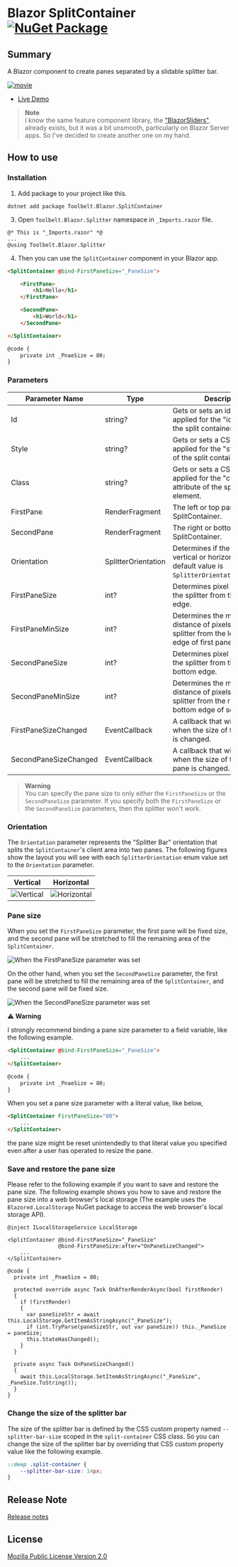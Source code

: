 ﻿# Blazor SplitContainer [![NuGet Package](https://img.shields.io/nuget/v/Toolbelt.Blazor.SplitContainer.svg)](https://www.nuget.org/packages/Toolbelt.Blazor.SplitContainer/)

## Summary

A Blazor component to create panes separated by a slidable splitter bar.

[![movie](https://raw.githubusercontent.com/jsakamoto/Toolbelt.Blazor.SplitContainer/main/.assets/movie-001.gif)](https://jsakamoto.github.io/Toolbelt.Blazor.SplitContainer/)

- [Live Demo](https://jsakamoto.github.io/Toolbelt.Blazor.SplitContainer/)

> **Note**  
> I know the same feature component library, the ["BlazorSliders"](https://github.com/carlfranklin/BlazorSliders), already exists, but it was a bit unsmooth, particularly on Blazor Server apps. So I've decided to create another one on my hand.

## How to use

### Installation

1. Add package to your project like this.

```shell
dotnet add package Toolbelt.Blazor.SplitContainer
```

3. Open `Toolbelt.Blazor.Splitter` namespace in `_Imports.razor` file.

```razor
@* This is "_Imports.razor" *@
...
@using Toolbelt.Blazor.Splitter
```

4. Then you can use the `SplitContainer` component in your Blazor app.

```html
<SplitContainer @bind-FirstPaneSize="_PaneSize">

    <FirstPane>
        <h1>Hello</h1>
    </FirstPane>

    <SecondPane>
        <h1>World</h1>
    </SecondPane>

</SplitContainer>

@code {
    private int _PnaeSize = 80;
}
```

### Parameters

 Parameter Name       |  Type               | Description
----------------------|---------------------|--------------
Id                    | string?             | Gets or sets an id string applied for the "id" attribute of the split container element.
Style                 | string?             | Gets or sets a CSS style string applied for the "style" attribute of the split container element.
Class                 | string?             | Gets or sets a CSS class string applied for the "class" attribute of the split container element.
FirstPane             | RenderFragment      | The left or top pane in the SplitContainer.
SecondPane            | RenderFragment      | The right or bottom pane in the SplitContainer.
Orientation           | SplitterOrientation | Determines if the spliter is vertical or horizontal. The default value is `SplitterOrientation.Vertical`.
FirstPaneSize         | int?                | Determines pixel distance of the splitter from the left or top edge.
FirstPaneMinSize      | int?                | Determines the minimum distance of pixels of the splitter from the left or the top edge of first pane.
SecondPaneSize        | int?                | Determines pixel distance of the splitter from the right or bottom edge.
SecondPaneMinSize     | int?                | Determines the minimum distance of pixels of the splitter from the right or the bottom edge of second pane.
FirstPaneSizeChanged  | EventCallback<int>  | A callback that will be invoked when the size of the first pane is changed.
SecondPaneSizeChanged | EventCallback<int>  | A callback that will be invoked when the size of the second pane is changed.

> **Warning**  
> You can specify the pane size to only either the `FirstPaneSize` or the `SecondPaneSize` parameter. If you specify both the `FirstPaneSize` or the `SecondPaneSize` parameters, then the splitter won't work.

### Orientation

The `Orientation` parameter represents the "Splitter Bar" orientation that splits the `SplitContainer`'s client area into two panes. The following figures show the layout you will see with each `SplitterOrientation` enum value set to the `Orientation` parameter.

Vertical | Horizontal
---------|--------------
![Vertical](https://raw.githubusercontent.com/jsakamoto/Toolbelt.Blazor.SplitContainer/main/.assets/fig.001.png) | ![Horizontal](https://raw.githubusercontent.com/jsakamoto/Toolbelt.Blazor.SplitContainer/main/.assets/fig.002.png)


### Pane size

When you set the `FirstPaneSize` parameter, the first pane will be fixed size, and the second pane will be stretched to fill the remaining area of the `SplitContainer`.

![When the `FirstPaneSize` parameter was set](https://raw.githubusercontent.com/jsakamoto/Toolbelt.Blazor.SplitContainer/main/.assets/fig.003.png)

On the other hand, when you set the `SecondPaneSize` parameter, the first pane will be stretched to fill the remaining area of the `SplitContainer`, and the second pane will be fixed size.

![When the `SecondPaneSize` parameter was set](https://raw.githubusercontent.com/jsakamoto/Toolbelt.Blazor.SplitContainer/main/.assets/fig.004.png)

⚠️ **Warning**

I strongly recommend binding a pane size parameter to a field variable, like the following example.

```html
<SplitContainer @bind-FirstPaneSize="_PaneSize">
    ...
</SplitContainer>

@code {
    private int _PnaeSize = 80;
}
```

When you set a pane size parameter with a literal value, like below, 

```html
<SplitContainer FirstPaneSize="80">
    ...
</SplitContainer>
```

the pane size might be reset unintendedly to that literal value you specified even after a user has operated to resize the pane.

### Save and restore the pane size

Please refer to the following example if you want to save and restore the pane size. The following example shows you how to save and restore the pane size into a web browser's local storage (The example uses the `Blazored.LocalStorage` NuGet package to access the web browser's local storage API).

```razor
@inject ILocalStorageService LocalStorage

<SplitContainer @bind-FirstPaneSize="_PaneSize"
                @bind-FirstPaneSize:after="OnPaneSizeChanged">
    ...
</SplitContainer>

@code {
  private int _PnaeSize = 80;

  protected override async Task OnAfterRenderAsync(bool firstRender)
  {
    if (firstRender)
    {
      var paneSizeStr = await this.LocalStorage.GetItemAsStringAsync("_PaneSize");
      if (int.TryParse(paneSizeStr, out var paneSize)) this._PaneSize = paneSize;
      this.StateHasChanged();
    }
  }

  private async Task OnPaneSizeChanged()
  {
    await this.LocalStorage.SetItemAsStringAsync("_PaneSize", _PaneSize.ToString());
  }
}
```

### Change the size of the splitter bar

The size of the splitter bar is defined by the CSS custom property named `--splitter-bar-size` scoped in the `split-container` CSS class. So you can change the size of the splitter bar by overriding that CSS custom property value like the following example.

```css
::deep .split-container {
    --splitter-bar-size: 14px;
}
```


## Release Note

[Release notes](https://raw.githubusercontent.com/jsakamoto/Toolbelt.Blazor.SplitContainer/main/RELEASE-NOTES.txt)

## License

[Mozilla Public License Version 2.0](https://raw.githubusercontent.com/jsakamoto/Toolbelt.Blazor.SplitContainer/main/LICENSE)

